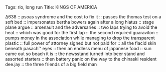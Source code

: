 Tags: rio, long run
Title: KINGS OF AMERICA
  
∆638 :: psoas syndrome and the cost to fix it :: passes the thomas test on a soft bed :: impersonates bertha bowers again after a long hiatus :: stage plane argue :: arsenault and the adversaries :: two laps trying to avoid the heat :: which was good for the first lap :: the second required guaraviton :: pumps money in the association while managing to drop the transparent plastic :: full power of attorney signed but not paid for :: all the flacid skin beneath pasach™ eyes :: then an endless menu of japanese food :: sun came out so beach it is :: the newsstand turned into beer stand and assorted starters :: then battery panic on the way to the chinaski resident dee.jay :: the three friends of a big field man  
